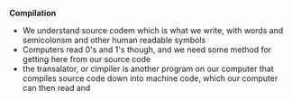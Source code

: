 **Compilation**

* We understand source codem which is what we write, with words and semicolonsm and other human readable symbols
* Computers read 0's and 1's though, and we need some method for getting here from our source code
* the transalator, or cimpiler is another program on our computer that compiles source code down into machine code, which our computer can then read and
